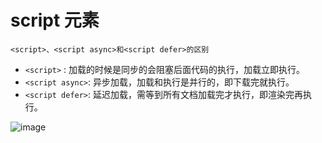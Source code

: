# script 元素
 
`<script>、<script async>和<script defer>的区别`
- `<script>` : 加载的时候是同步的会阻塞后面代码的执行，加载立即执行。
- `<script async>`: 异步加载，加载和执行是并行的，即下载完就执行。
- `<script defer>`: 延迟加载，需等到所有文档加载完才执行，即渲染完再执行。

![image](https://user-gold-cdn.xitu.io/2019/5/19/16acf684a40cc483?imageView2/0/w/1280/h/960/format/webp/ignore-error/1)
